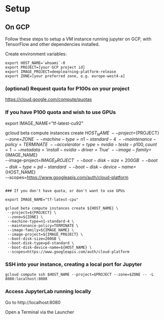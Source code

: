# Setup

## On GCP

Follow these steps to setup a VM instance running jupyter on GCP, with TensorFlow and other dependencies installed.


Create environment variables:

```
export HOST_NAME=`whoami`-0
export PROJECT=[your GCP project id]
export IMAGE_PROJECT=deeplearning-platform-release
export ZONE=[your preferred zone, e.g. europe-west4-a]
```

### (optional) Request quota for P100s on your project

https://cloud.google.com/compute/quotas

### If you have P100 quota and wish to use GPUs

export IMAGE_NAME="tf-latest-cu92"

gcloud beta compute instances create ${HOST_NAME} \
 --project=${PROJECT} \
 --zone=${ZONE} \
 --machine-type=n1-standard-4 \
 --maintenance-policy=TERMINATE \
 --accelerator=type=nvidia-tesla-p100,count=1 \
 --metadata='install-nvidia-driver=True' \
 --image-family=${IMAGE_NAME} \
 --image-project=${IMAGE_PROJECT} \
 --boot-disk-size=200GB \
 --boot-disk-type=pd-standard \
 --boot-disk-device-name=${HOST_NAME} \
 --scopes=https://www.googleapis.com/auth/cloud-platform
```

### If you don't have quota, or don't want to use GPUs

export IMAGE_NAME="tf-latest-cpu"

gcloud beta compute instances create ${HOST_NAME} \
 --project=${PROJECT} \
 --zone=${ZONE} \
 --machine-type=n1-standard-4 \
 --maintenance-policy=TERMINATE \
 --image-family=${IMAGE_NAME} \
 --image-project=${IMAGE_PROJECT} \
 --boot-disk-size=200GB \
 --boot-disk-type=pd-standard \
 --boot-disk-device-name=${HOST_NAME} \
 --scopes=https://www.googleapis.com/auth/cloud-platform
```


### SSH into your instance, creating a local port for Jupyter

```
gcloud compute ssh $HOST_NAME --project=$PROJECT --zone=$ZONE -- -L 8080:localhost:8080
```

### Access JupyterLab running locally

Go to http://localhost:8080

Open a Terminal via the Launcher





